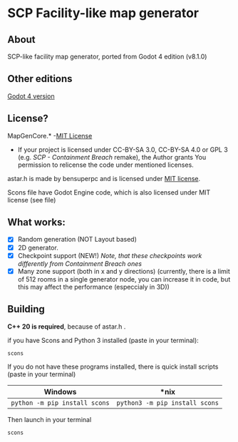 # SCP Facility-like map generator

## About

SCP-like facility map generator, ported from Godot 4 edition (v8.1.0)

## Other editions

[Godot 4 version](https://github.com/Yni-Viar/scp-mapgen-godot)



## License?
MapGenCore.* -[MIT License](/LICENSE.MIT)
  - If your project is licensed under CC-BY-SA 3.0, CC-BY-SA 4.0 or GPL 3 (e.g. *SCP - Containment Breach* remake), the Author grants You permission to relicense the code under mentioned licenses.

astar.h is made by bensuperpc and is licensed under [MIT license](/thirdparty/LICENSE.txt).

Scons file have Godot Engine code, which is also licensed under MIT license (see file)

## What works:
- [x] Random generation (NOT Layout based)
- [x] 2D generator.
- [x] Checkpoint support (NEW!) *Note, that these checkpoints work differently from Containment Breach ones*
- [x] Many zone support (both in x and y directions) (currently, there is a limit of 512 rooms in a single generator node, you can increase it in code, but this may affect the performance (especcialy in 3D))

## Building

**C++ 20 is required**, because of astar.h .

if you have Scons and Python 3 installed (paste in your terminal):

`scons`

If you do not have these programs installed, there is quick install scripts (paste in your terminal)

|Windows|*nix|
|----|----|
|`python -m pip install scons`|`python3 -m pip install scons`|

Then launch in your terminal

`scons`